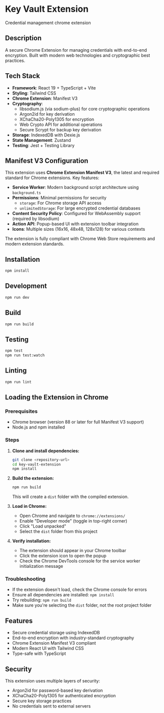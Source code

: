 # Key Vault Extension

Credential management chrome extension

## Description

A secure Chrome Extension for managing credentials with end-to-end encryption. Built with modern web technologies and cryptographic best practices.

## Tech Stack

- **Framework**: React 19 + TypeScript + Vite
- **Styling**: Tailwind CSS
- **Chrome Extension**: Manifest V3
- **Cryptography**:
  - libsodium.js (via sodium-plus) for core cryptographic operations
  - Argon2id for key derivation
  - XChaCha20-Poly1305 for encryption
  - Web Crypto API for additional operations
  - Secure Scrypt for backup key derivation
- **Storage**: IndexedDB with Dexie.js
- **State Management**: Zustand
- **Testing**: Jest + Testing Library

## Manifest V3 Configuration

This extension uses **Chrome Extension Manifest V3**, the latest and required standard for Chrome extensions. Key features:

- **Service Worker**: Modern background script architecture using `background.ts`
- **Permissions**: Minimal permissions for security
  - `storage`: For Chrome storage API access
  - `unlimitedStorage`: For large encrypted credential databases
- **Content Security Policy**: Configured for WebAssembly support (required by libsodium)
- **Action API**: Popup-based UI with extension toolbar integration
- **Icons**: Multiple sizes (16x16, 48x48, 128x128) for various contexts

The extension is fully compliant with Chrome Web Store requirements and modern extension standards.

## Installation

```bash
npm install
```

## Development

```bash
npm run dev
```

## Build

```bash
npm run build
```

## Testing

```bash
npm test
npm run test:watch
```

## Linting

```bash
npm run lint
```

## Loading the Extension in Chrome

### Prerequisites
- Chrome browser (version 88 or later for full Manifest V3 support)
- Node.js and npm installed

### Steps

1. **Clone and install dependencies:**
   ```bash
   git clone <repository-url>
   cd key-vault-extension
   npm install
   ```

2. **Build the extension:**
   ```bash
   npm run build
   ```
   This will create a `dist` folder with the compiled extension.

3. **Load in Chrome:**
   - Open Chrome and navigate to `chrome://extensions/`
   - Enable "Developer mode" (toggle in top-right corner)
   - Click "Load unpacked"
   - Select the `dist` folder from this project

4. **Verify installation:**
   - The extension should appear in your Chrome toolbar
   - Click the extension icon to open the popup
   - Check the Chrome DevTools console for the service worker initialization message

### Troubleshooting

- If the extension doesn't load, check the Chrome console for errors
- Ensure all dependencies are installed: `npm install`
- Try rebuilding: `npm run build`
- Make sure you're selecting the `dist` folder, not the root project folder

## Features

- Secure credential storage using IndexedDB
- End-to-end encryption with industry-standard cryptography
- Chrome Extension Manifest V3 compliant
- Modern React UI with Tailwind CSS
- Type-safe with TypeScript

## Security

This extension uses multiple layers of security:
- Argon2id for password-based key derivation
- XChaCha20-Poly1305 for authenticated encryption
- Secure key storage practices
- No credentials sent to external servers

